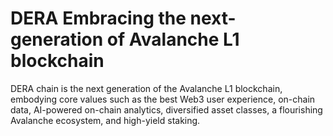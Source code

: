 # DERA Embracing the next-generation of Avalanche L1 blockchain
DERA chain is the next generation of the Avalanche L1 blockchain, embodying core values such as the best Web3 user experience, on-chain data, AI-powered on-chain analytics, diversified asset classes, a flourishing Avalanche ecosystem, and high-yield staking.
